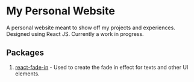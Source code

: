 # My Personal Website
A personal website meant to show off my projects and experiences. Designed using React JS. Currently a work in progress.

## Packages
1. [react-fade-in](https://www.npmjs.com/package/react-fade-in) - Used to create the fade in effect for texts and other UI elements.
